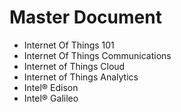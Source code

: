 Master Document
==

- Internet Of Things 101
- Internet Of Things Communications
- Internet of Things Cloud
- Internet of Things Analytics
- Intel® Edison
- Intel® Galileo

